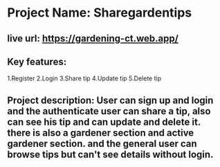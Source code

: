 
# Project Name: Sharegardentips
## live url: https://gardening-ct.web.app/
## Key features:
   1.Register
   2.Login
   3.Share tip
   4.Update tip
   5.Delete tip
## Project description: User can sign up and login and the authenticate user can share a tip, also can see his tip and can update and delete it. there is also a gardener section and active gardener section. and the general user can browse tips but can't see details without login.
